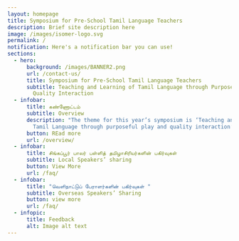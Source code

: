 ```yaml
---
layout: homepage
title: Symposium for Pre-School Tamil Language Teachers
description: Brief site description here
image: /images/isomer-logo.svg
permalink: /
notification: Here's a notification bar you can use!
sections:
  - hero:
      background: /images/BANNER2.png
      url: /contact-us/
      title: Symposium for Pre-School Tamil Language Teachers
      subtitle: Teaching and Learning of Tamil Language through Purposeful Play &
        Quality Interaction
  - infobar:
      title: கண்ணோட்டம்
      subtitle: Overview
      description: "The theme for this year’s symposium is ‘Teaching and Learning of
        Tamil Language through purposeful play and quality interaction’. "
      button: REad more
      url: /overview/
  - infobar:
      title: சிங்கப்பூர் பாலர் பள்ளித் தமிழாசிரியர்களின் பகிர்வுகள்
      subtitle: Local Speakers’ sharing
      button: View More
      url: /faq/
  - infobar:
      title: "வெளிநாட்டுப் பேராளர்களின் பகிர்வுகள் "
      subtitle: Overseas Speakers’ Sharing
      button: view more
      url: /faq/
  - infopic:
      title: Feedback
      alt: Image alt text
---
```


